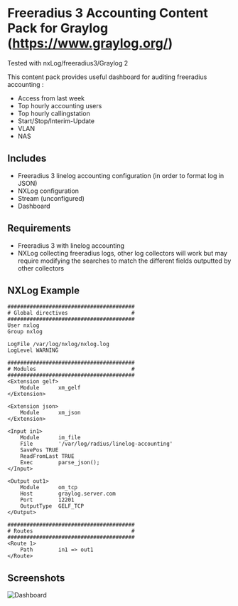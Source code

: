 # Freeradius 3 Accounting Content Pack for Graylog (https://www.graylog.org/)

Tested with nxLog/freeradius3/Graylog 2

This content pack provides useful dashboard for auditing freeradius accounting :
* Access from last week
* Top hourly accounting users
* Top hourly callingstation
* Start/Stop/Interim-Update
* VLAN
* NAS

## Includes

* Freeradius 3 linelog accounting configuration (in order to format log in JSON)
* NXLog configuration
* Stream (unconfigured)
* Dashboard

## Requirements

* Freeradius 3 with linelog accounting
* NXLog collecting freeradius logs, other log collectors will work but may require modifying the searches to match the different fields outputted by other collectors

## NXLog Example
```
########################################
# Global directives                    #
########################################
User nxlog
Group nxlog

LogFile /var/log/nxlog/nxlog.log
LogLevel WARNING

########################################
# Modules                              #
########################################
<Extension gelf>
    Module      xm_gelf
</Extension>

<Extension json>
    Module      xm_json
</Extension>

<Input in1>
    Module      im_file
    File        '/var/log/radius/linelog-accounting'
    SavePos TRUE
    ReadFromLast TRUE
    Exec        parse_json();
</Input>

<Output out1>
    Module      om_tcp
    Host        graylog.server.com
    Port        12201
    OutputType  GELF_TCP
</Output>

########################################
# Routes                               #
########################################
<Route 1>
    Path        in1 => out1
</Route>

```

## Screenshots

![Dashboard](http://www.ohjeah.net/wp-content/uploads/2015/09/ad_audit.png)
